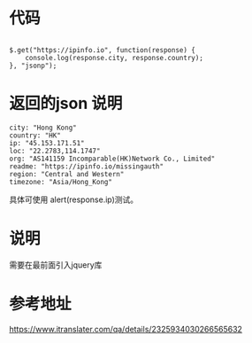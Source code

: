 
# 代码
```

$.get("https://ipinfo.io", function(response) {
    console.log(response.city, response.country);
}, "jsonp");

```

# 返回的json 说明
```
city: "Hong Kong"
country: "HK"
ip: "45.153.171.51"
loc: "22.2783,114.1747"
org: "AS141159 Incomparable(HK)Network Co., Limited"
readme: "https://ipinfo.io/missingauth"
region: "Central and Western"
timezone: "Asia/Hong_Kong"

```
具体可使用 alert(response.ip)测试。

# 说明
需要在最前面引入jquery库


# 参考地址

https://www.itranslater.com/qa/details/2325934030266565632
